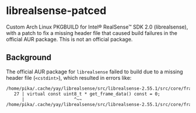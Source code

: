 # librealsense-patced



Custom Arch Linux PKGBUILD for Intel® RealSense™ SDK 2.0 (librealsense), with a patch to fix a missing header file that caused build failures in the official AUR package. This is not an official package.


## Background

The official AUR package for `librealsense` failed to build due to a missing header file (`<cstdint>`), which resulted in errors like:

```txt
/home/pika/.cache/yay/librealsense/src/librealsense-2.55.1/src/core/frame-interface.h:27:19: error: ‘uint8_t’ does not name a type
   27 | virtual const uint8_t * get_frame_data() const = 0;
      |                   ^~~
/home/pika/.cache/yay/librealsense/src/librealsense-2.55.1/src/core/frame-interface.h:6:1: note: ‘uint8_t’ is defined in header ‘<cstdint>’; this is probably fixable by adding ‘#include <cstdint>’
```
